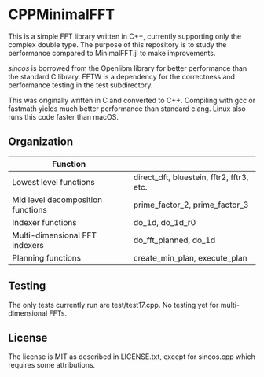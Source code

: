 
# CPPMinimalFFT

This is a simple FFT library written in C++, currently
supporting only the complex double type.  The purpose of
this repository is to study the performance compared to
MinimalFFT.jl to make improvements.  

*sincos* is borrowed from the Openlibm library for
better performance than the standard C library.  FFTW
is a dependency for the correctness and performance testing in the test
subdirectory.

This was originally written in C and converted to C++.  Compiling
with gcc or fastmath yields much better performance than standard clang.
Linux also runs this code faster than macOS.

## Organization

| Function | |
|---------------------|-------------------------------------------|
| Lowest level functions | direct_dft, bluestein, fftr2, fftr3, etc. |
| Mid level decomposition functions | prime_factor_2, prime_factor_3 |
| Indexer functions | do_1d, do_1d_r0 |
| Multi-dimensional FFT indexers | do_fft_planned, do_1d |
| Planning functions | create_min_plan, execute_plan |

## Testing

The only tests currently run are test/test17.cpp.  No testing
yet for multi-dimensional FFTs.

## License

The license is MIT as described in LICENSE.txt, except for
sincos.cpp which requires some attributions.

